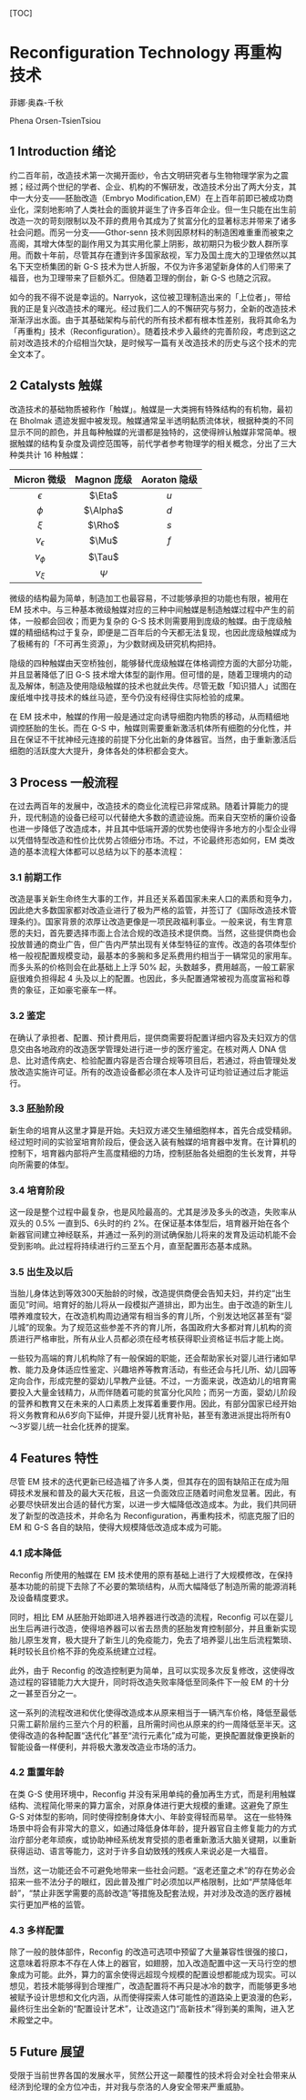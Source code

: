 [TOC]

# Reconfiguration Technology 再重构技术 #

菲娜·奥森-千秋

Phena Orsen-TsienTsiou

## 1 Introduction 绪论

约二百年前，改造技术第一次揭开面纱，令古文明研究者与生物物理学家为之震撼；经过两个世纪的学者、企业、机构的不懈研发，改造技术分出了两大分支，其中一大分支——胚胎改造（Embryo Modification,EM）在上百年前即已被成功商业化，深刻地影响了人类社会的面貌并诞生了许多百年企业。但一生只能在出生前改造一次的苛刻限制以及不菲的费用令其成为了贫富分化的显著标志并带来了诸多社会问题。而另一分支——Gthor-senn 技术则因原材料的制造困难重重而被束之高阁，其增大体型的副作用又为其实用化蒙上阴影，故初期只为极少数人群所享用。而数十年前，尽管其存在遭到许多国家敌视，军力及国土庞大的卫理依然以其名下天空桥集团的新 G-S 技术为世人折服，不仅为许多渴望新身体的人们带来了福音，也为卫理带来了巨额外汇。但随着卫理的倒台，新 G-S 也随之沉寂。

如今的我不得不说是幸运的。Narryok，这位被卫理制造出来的「上位者」，带给我的正是复兴改造技术的曙光。经过我们二人的不懈研究与努力，全新的改造技术渐渐浮出水面。由于其基础架构与前代的所有技术都有根本性差别，我将其命名为「再重构」技术（Reconfiguration）。随着技术步入最终的完善阶段，考虑到这之前对改造技术的介绍相当欠缺，是时候写一篇有关改造技术的历史与这个技术的完全文本了。

## 2 Catalysts 触媒

改造技术的基础物质被称作「触媒」。触媒是一大类拥有特殊结构的有机物，最初在 Bholmak 遗迹发掘中被发现。触媒通常呈半透明黏质流体状，根据种类的不同显示不同的颜色，并且每种触媒的光谱都是独特的，这使得辨认触媒非常简单。根据触媒的结构复杂度及调控范围等，前代学者参考物理学的相关概念，分出了三大种类共计 16 种触媒：

|  Micron 微级   | Magnon 庞级 | Aoraton 隐级 |
| :------------: | :---------: | :----------: |
|   $\epsilon$   |   $\Eta$    |     $u$      |
|     $\phi$     |  $\Alpha$   |     $d$      |
|     $\xi$      |   $\Rho$    |     $s$      |
| $\nu_\epsilon$ |    $\Mu$    |     $f$      |
|   $\nu_\phi$   |   $\Tau$    |              |
|   $\nu_\xi$    |   $\Psi$    |              |

微级的结构最为简单，制造加工也最容易，不过能够承担的功能也有限，被用在 EM 技术中。与三种基本微级触媒对应的三种中间触媒是制造触媒过程中产生的前体，一般都会回收；而更为复杂的 G-S 技术则需要用到庞级的触媒。由于庞级触媒的精细结构过于复杂，即便是二百年后的今天都无法复现，也因此庞级触媒成为了极稀有的「不可再生资源」，为少数财阀及研究机构把持。

隐级的四种触媒由天空桥独创，能够替代庞级触媒在体格调控方面的大部分功能，并且显著降低了旧 G-S 技术增大体型的副作用。但可惜的是，随着卫理境内的动乱及解体，制造及使用隐级触媒的技术也就此失传。尽管无数「知识猎人」试图在废纸堆中找寻技术的蛛丝马迹，至今仍没有经得住实际检验的成果。

在 EM 技术中，触媒的作用一般是通过定向诱导细胞内物质的移动，从而精细地调控胚胎的生长。而在 G-S 中，触媒则需要重新激活机体所有细胞的分化性，并且在保证不干扰神经元连接的前提下分化出新的身体器官。当然，由于重新激活后细胞的活跃度大大提升，身体各处的体积都会变大。

## 3 Process 一般流程

在过去两百年的发展中，改造技术的商业化流程已非常成熟。随着计算能力的提升，现代制造的设备已经可以代替绝大多数的遗迹设施。而来自天空桥的廉价设备也进一步降低了改造成本，并且其中低端开源的优势也使得许多地方的小型企业得以凭借特型改造和性价比优势占领细分市场。不过，不论最终形态如何，EM 类改造的基本流程大体都可以总结为以下的基本流程：

### 3.1 前期工作

改造是事关新生命终生大事的工作，并且还关系着国家未来人口的素质和竞争力，因此绝大多数国家都对改造业进行了极为严格的监管，并签订了《国际改造技术管理条约》。国家背景的浓厚让改造更像是一项民政福利事业。一般来说，有生育意愿的夫妇，首先要选择市面上合法合规的改造技术提供商。当然，这些提供商也会投放普通的商业广告，但广告内严禁出现有关体型特征的宣传。改造的各项体型价格一般视配置规模变动，最基本的多腕和多足系费用约相当于一辆常见的家用车。而多头系的价格则会在此基础上上浮 50% 起，头数越多，费用越高，一般工薪家庭很难负担得起 4 头及以上的配置。也因此，多头配置通常被视为高度富裕和尊贵的象征，正如豪宅豪车一样。

### 3.2 鉴定

在确认了承担者、配置、预计费用后，提供商需要将配置详细内容及夫妇双方的信息交由各地政府的改造医学管理处进行进一步的医疗鉴定。在核对两人 DNA 信息、比对遗传病史、检验配置内容是否合理合规等项目后，若通过，将由管理处发放改造实施许可证。所有的改造设备都必须在本人及许可证均验证通过后才能运行。

### 3.3 胚胎阶段

新生命的培育从这里才算是开始。夫妇双方递交生殖细胞样本，首先合成受精卵。经过短时间的实验室培育阶段后，便会送入装有触媒的培育器中发育。在计算机的控制下，培育器内部将产生高度精细的力场，控制胚胎各处细胞的生长发育，并导向所需要的体型。

### 3.4 培育阶段

这一段是整个过程中最复杂，也是风险最高的。尤其是涉及多头的改造，失败率从双头的 0.5% 一直到5、6头时的约 2%。在保证基本体型后，培育器开始在各个新器官间建立神经联系，并通过一系列的测试确保胎儿将来的发育及运动机能不会受到影响。此过程将持续进行约三至五个月，直至配置形态基本成熟。

### 3.5 出生及以后

当胎儿身体达到等效300天胎龄的时候，改造提供商便会告知夫妇，并约定“出生面见”时间。培育好的胎儿将从一段模拟产道排出，即为出生。由于改造的新生儿喂养难度较大，在改造机构周边通常有相当多的育儿所，个别发达地区甚至有“婴儿城”的现象。为了规范这些参差不齐的育儿所，各国政府大多都对育儿机构的资质进行严格审批，所有从业人员都必须在经考核获得职业资格证书后才能上岗。

一些较为高端的育儿机构除了有一般保姆的职能，还会帮助家长对婴儿进行诸如早教、能力及身体适应性鉴定、兴趣培养等教育活动，有些还会与托儿所、幼儿园等定向合作，形成完整的婴幼儿早教产业链。不过，一方面来说，改造幼儿的培育需要投入大量金钱精力，从而伴随着可能的贫富分化风险；而另一方面，婴幼儿阶段的营养和教育又在未来的人口素质上发挥着重要作用。因此，有部分国家已经开始将义务教育和从6岁向下延伸，并提升婴儿抚育补贴，甚至有激进派提出将所有0～3岁婴儿统一社会化抚养的提案。

## 4 Features 特性

尽管 EM 技术的迭代更新已经造福了许多人类，但其存在的固有缺陷正在成为阻碍技术发展和普及的最大天花板，且这一负面效应正随着时间愈发显著。因此，有必要尽快研发出合适的替代方案，以进一步大幅降低改造成本。为此，我们共同研发了新型的改造技术，并命名为 Reconfiguration，再重构技术，彻底克服了旧的 EM 和 G-S 各自的缺陷，使得大规模降低改造成本成为可能。

### 4.1 成本降低

Reconfig 所使用的触媒在 EM 技术使用的原有基础上进行了大规模修改，在保持基本功能的前提下去除了不必要的繁琐结构，从而大幅降低了制造所需的能源消耗及设备精度要求。

同时，相比 EM 从胚胎开始即进入培养器进行改造的流程，Reconfig 可以在婴儿出生后再进行改造，使得培养器可以省去昂贵的胚胎发育控制部分，并且重新实现胎儿原生发育，极大提升了新生儿的免疫能力，免去了培养婴儿出生后流程繁琐、耗时较长且价格不菲的免疫系统建立过程。

此外，由于 Reconfig 的改造控制更为简单，且可以实现多次反复修改，这使得改造过程的容错能力大大提升，同时将改造失败率降低至同条件下一般 EM 的十分之一甚至百分之一。

这一系列的流程改进和优化使得改造成本从原来相当于一辆汽车价格，降低至最低只需工薪阶层约三至六个月的积蓄，且所需时间也从原来的约一周降低至半天。这使得改造的各种配置“迭代化”甚至“流行元素化”成为可能，更换配置就像更换新的智能设备一样便利，并将极大激发改造业市场的活力。

### 4.2 重置年龄

在类 G-S 使用环境中，Reconfig 并没有采用单纯的叠加再生方式，而是利用触媒结构、流程简化带来的算力富余，对原身体进行更大规模的重建。这避免了原生 G-S 对体型的影响，同时使得控制身体大小、年龄变得轻而易举。 这在一些特殊场景中将会有非常大的意义，如通过降低身体年龄，提升器官自主修复能力的方式治疗部分老年顽疾，或协助神经系统发育受损的患者重新激活大脑关键期，以重新获得运动、语言等能力，这对于许多自幼致残的残疾人来说必是一大福音。

当然，这一功能还会不可避免地带来一些社会问题。“返老还童之术”的存在势必会招来一些不法分子的眼红，因此普及推广时必须加以严格限制，比如“严禁降低年龄”，“禁止非医学需要的高龄改造”等措施及配套法规，并对涉及改造的医疗器械实行更加严格的监管。

### 4.3 多样配置

除了一般的肢体部件，Reconfig 的改造可选项中预留了大量兼容性很强的接口，这意味着将原本不存在人体上的器官，如翅膀，加入改造配置中这一天马行空的想象成为可能。此外，算力的富余使得远超现今规模的配置设想都能成为现实。可以想见，若技术能够得到合理推广，改造配置将不再只是冰冷的数字，而能够更多地被赋予设计思想和文化内涵，从而使得探索人体可能性的道路染上更浪漫的色彩，最终衍生出全新的“配置设计艺术”，让改造这门“高新技术”得到美的熏陶，进入艺术殿堂之中。

## 5 Future 展望

受限于当前世界各国的发展水平，贸然公开这一颠覆性的技术将会对全社会带来从经济到伦理的全方位冲击，并对我与奈洛的人身安全带来严重威胁。
